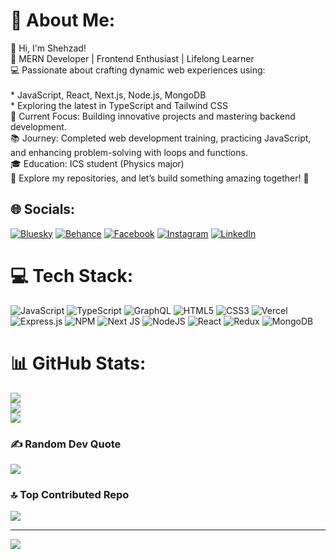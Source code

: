 # 💫 About Me:
👋 Hi, I'm Shehzad!<br>🌟 MERN Developer | Frontend Enthusiast | Lifelong Learner<br>💻 Passionate about crafting dynamic web experiences using:<br><br>* JavaScript, React, Next.js, Node.js, MongoDB<br>* Exploring the latest in TypeScript and Tailwind CSS<br>🎯 Current Focus: Building innovative projects and mastering backend development.<br>📚 Journey: Completed web development training, practicing JavaScript, and enhancing problem-solving with loops and functions.<br>🎓 Education: ICS student (Physics major)<br>📂 Explore my repositories, and let’s build something amazing together! 🚀


## 🌐 Socials:
[![Bluesky](https://img.shields.io/badge/bluesky-0285FF?style=for-the-badge&logo=bluesky&logoColor=%23FFFFFF)](https://bsky.app/profile/NextWaveShehzad) [![Behance](https://img.shields.io/badge/Behance-1769ff?logo=behance&logoColor=white)](https://behance.net/CraftedByShehzad) [![Facebook](https://img.shields.io/badge/Facebook-%231877F2.svg?logo=Facebook&logoColor=white)](https://facebook.com/profile.php?id=61550485042206) [![Instagram](https://img.shields.io/badge/Instagram-%23E4405F.svg?logo=Instagram&logoColor=white)](https://instagram.com/ahmad_shehzad457) [![LinkedIn](https://img.shields.io/badge/LinkedIn-%230077B5.svg?logo=linkedin&logoColor=white)](https://linkedin.com/in/shehzad-murtaza-292ab1344/) 

# 💻 Tech Stack:
![JavaScript](https://img.shields.io/badge/javascript-%23323330.svg?style=for-the-badge&logo=javascript&logoColor=%23F7DF1E) ![TypeScript](https://img.shields.io/badge/typescript-%23007ACC.svg?style=for-the-badge&logo=typescript&logoColor=white) ![GraphQL](https://img.shields.io/badge/-GraphQL-E10098?style=for-the-badge&logo=graphql&logoColor=white) ![HTML5](https://img.shields.io/badge/html5-%23E34F26.svg?style=for-the-badge&logo=html5&logoColor=white) ![CSS3](https://img.shields.io/badge/css3-%231572B6.svg?style=for-the-badge&logo=css3&logoColor=white) ![Vercel](https://img.shields.io/badge/vercel-%23000000.svg?style=for-the-badge&logo=vercel&logoColor=white) ![Express.js](https://img.shields.io/badge/express.js-%23404d59.svg?style=for-the-badge&logo=express&logoColor=%2361DAFB) ![NPM](https://img.shields.io/badge/NPM-%23CB3837.svg?style=for-the-badge&logo=npm&logoColor=white) ![Next JS](https://img.shields.io/badge/Next-black?style=for-the-badge&logo=next.js&logoColor=white) ![NodeJS](https://img.shields.io/badge/node.js-6DA55F?style=for-the-badge&logo=node.js&logoColor=white) ![React](https://img.shields.io/badge/react-%2320232a.svg?style=for-the-badge&logo=react&logoColor=%2361DAFB) ![Redux](https://img.shields.io/badge/redux-%23593d88.svg?style=for-the-badge&logo=redux&logoColor=white) ![MongoDB](https://img.shields.io/badge/MongoDB-%234ea94b.svg?style=for-the-badge&logo=mongodb&logoColor=white)
# 📊 GitHub Stats:
![](https://github-readme-stats.vercel.app/api?username=Shehzad-murtaza&theme=dark&hide_border=false&include_all_commits=false&count_private=false)<br/>
![](https://github-readme-streak-stats.herokuapp.com/?user=Shehzad-murtaza&theme=dark&hide_border=false)<br/>
![](https://github-readme-stats.vercel.app/api/top-langs/?username=Shehzad-murtaza&theme=dark&hide_border=false&include_all_commits=false&count_private=false&layout=compact)

### ✍️ Random Dev Quote
![](https://quotes-github-readme.vercel.app/api?type=horizontal&theme=radical)

### 🔝 Top Contributed Repo
![](https://github-contributor-stats.vercel.app/api?username=Shehzad-murtaza&limit=5&theme=dark&combine_all_yearly_contributions=true)

---
[![](https://visitcount.itsvg.in/api?id=Shehzad-murtaza&icon=0&color=0)](https://visitcount.itsvg.in)

<!-- Proudly created with GPRM ( https://gprm.itsvg.in ) -->
